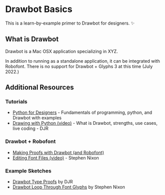 # Drawbot Basics

This is a learn-by-example primer to Drawbot for designers. ✨

## What is Drawbot

Drawbot is a Mac OSX application specializing in XYZ.

In addition to running as a standalone application, it can be integrated with Robofont. There is no support for Drawbot + Glyphs 3 at this time (July 2022.)

## Additional Resources

### Tutorials

- [Python for Designers](https://pythonfordesigners.com/) - Fundamentals of programming, python, and Drawbot with examples
- [Drawing with Python (video)](https://www.youtube.com/watch?v=h5h6NXC8ZoY) - What is Drawbot, strengths, use cases, live coding - DJR

### Drawbot + Robofont

- [Making Proofs with Drawbot (and Robofont)](https://robofont.com/documentation/tutorials/making-proofs-with-drawbot/#making-proofs-with-drawbot)
- [Editing Font Files (video)](https://www.youtube.com/watch?v=RGRFnXYGFqs) - Stephen Nixon

### Example Sketches

- [Drawbot Type Proofs](https://github.com/djrrb/Drawbot-Type-Proofs/) by DJR
- [Drawbot Loop Through Font Glyphs](https://github.com/arrowtype/drawbot--loop-through-font-glyphs) by Stephen Nixon
